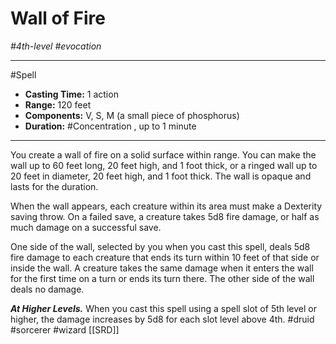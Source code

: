 # Wall of Fire
*#4th-level #evocation*
___ 
#Spell
- **Casting Time:** 1 action
- **Range:** 120 feet
- **Components:** V, S, M (a small piece of phosphorus)
- **Duration:** #Concentration , up to 1 minute
---
You create a wall of fire on a solid surface within range. You can make the wall up to 60 feet long, 20 feet high, and 1 foot thick, or a ringed wall up to 20 feet in diameter, 20 feet high, and 1 foot thick. The wall is opaque and lasts for the duration.

When the wall appears, each creature within its area must make a Dexterity saving throw. On a failed save, a creature takes 5d8 fire damage, or half as much damage on a successful save.

One side of the wall, selected by you when you cast this spell, deals 5d8 fire damage to each creature that ends its turn within 10 feet of that side or inside the wall. A creature takes the same damage when it enters the wall for the first time on a turn or ends its turn there. The other side of the wall deals no damage.

***At Higher Levels.*** When you cast this spell using a spell slot of 5th level or higher, the damage increases by 5d8 for each slot level above 4th.
#druid
#sorcerer
#wizard
[[SRD]]